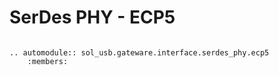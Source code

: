 # SerDes PHY - ECP5

```{eval-rst}

.. automodule:: sol_usb.gateware.interface.serdes_phy.ecp5
	:members:

```
